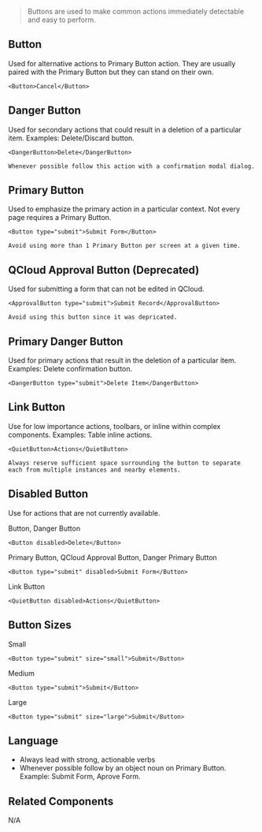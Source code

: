 > Buttons are used to make common actions immediately detectable and easy to perform.

## Button
Used for alternative actions to Primary Button action. They are usually paired with the Primary Button but they can stand on their own.
```react
<Button>Cancel</Button>
```

## Danger Button
Used for secondary actions that could result in a deletion of a particular item.
Examples: Delete/Discard button.
```react
<DangerButton>Delete</DangerButton>
```
```hint|directive
Whenever possible follow this action with a confirmation modal dialog.
```
## Primary Button
Used to emphasize the primary action in a particular context. Not every page requires a Primary Button.
```react
<Button type="submit">Submit Form</Button>
```
```hint|warning
Avoid using more than 1 Primary Button per screen at a given time.
```

## QCloud Approval Button (Deprecated)
Used for submitting a form that can not be edited in QCloud.
```react
<ApprovalButton type="submit">Submit Record</ApprovalButton>
```
```hint|warning
Avoid using this button since it was depricated.
```

## Primary Danger Button
Used for primary actions that result in the deletion of a particular item.
Examples: Delete confirmation button.
```react
<DangerButton type="submit">Delete Item</DangerButton>
```

## Link Button
Use for low importance actions, toolbars, or inline within complex components.
Examples: Table inline actions.
```react
<QuietButton>Actions</QuietButton>
```
```hint|directive
Always reserve sufficient space surrounding the button to separate each from multiple instances and nearby elements.
```

## Disabled Button
Use for actions that are not currently available.

Button, Danger Button
```react
<Button disabled>Delete</Button>
```
Primary Button, QCloud Approval Button, Danger Primary Button
```react
<Button type="submit" disabled>Submit Form</Button>
```
Link Button
```react
<QuietButton disabled>Actions</QuietButton>
```

## Button Sizes
Small
```react
<Button type="submit" size="small">Submit</Button>
```
Medium
```react
<Button type="submit">Submit</Button>
```
Large
```react
<Button type="submit" size="large">Submit</Button>
```
## Language
- Always lead with strong, actionable verbs
- Whenever possible follow by an object noun on Primary Button. Example: Submit Form, Aprove Form.

## Related Components
N/A
